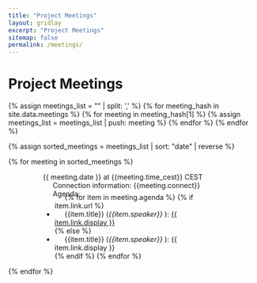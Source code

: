 ```yaml
---
title: "Project Meetings"
layout: gridlay
excerpt: "Project Meetings"
sitemap: false
permalink: /meetings/
---
```




# Project Meetings
{% assign meetings_list = "" | split: ',' %}
{% for meeting_hash in site.data.meetings %}
{% for meeting in meeting_hash[1] %}
{% assign meetings_list = meetings_list | push: meeting %}
{% endfor %}
{% endfor %}

{% assign sorted_meetings = meetings_list | sort: "date" | reverse %}

{% for meeting in sorted_meetings %}
<div class="well" style="padding-left: 70px; padding-right: 70px" id={{meeting.label}}>
  <pubtit>{{ meeting.date }} at {{meeting.time_cest}} CEST</pubtit>
<div style="text-indent: 20px;">
  Connection information: {{meeting.connect}} <br />
 </div>
<div style="text-indent: 20px;">
  Agenda:
<ul style="margin-top:-10px;">
  {% for item in meeting.agenda %}
  {% if item.link.url %}
  <li> {{item.title}} (<em>{{item.speaker}} </em>): <a href="{{item.link.url}}">{{ item.link.display }}</a> </li>
  {% else %}
  <li> {{item.title}} (<em>{{item.speaker}} </em>): {{ item.link.display }} </li>
  {% endif %}
  {% endfor %}
</ul>

 </div>
 </div>
{% endfor %} 
